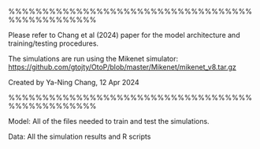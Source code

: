 %%%%%%%%%%%%%%%%%%%%%%%%%%%%%%%%%%%%%%%%%%%%%%%%%

Please refer to Chang et al (2024) paper for the model architecture and training/testing procedures.

The simulations are run using the Mikenet simulator: https://github.com/gtojty/OtoP/blob/master/Mikenet/mikenet_v8.tar.gz

Created by Ya-Ning Chang, 12 Apr 2024

%%%%%%%%%%%%%%%%%%%%%%%%%%%%%%%%%%%%%%%%%%%%%%%%%

Model: All of the files needed to train and test the simulations.

Data: All the simulation results and R scripts

